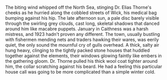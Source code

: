 The biting wind whipped off the North Sea, stinging Dr. Elias Thorne's cheeks as he hurried along the cobbled streets of Wick, his medical bag bumping against his hip.  The late afternoon sun, a pale disc barely visible through the swirling grey clouds, cast long, skeletal shadows that danced around him like macabre puppets.  January in Caithness was a harsh mistress, and 1923 hadn't proven any different.  The town, usually bustling with fishermen mending nets and traders hawking their wares, was eerily quiet, the only sound the mournful cry of gulls overhead.  A thick, salty air hung heavy, clinging to the tightly packed stone houses that huddled together against the elements, their windows glowing faintly like embers in the gathering gloom.  Dr. Thorne pulled his thick wool coat tighter around him, the collar scratching against his beard. He had a feeling this particular house call was going to be more complicated than a simple winter cold.
